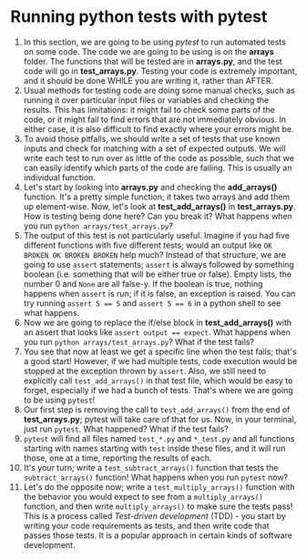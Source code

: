 # Running python tests with pytest

1.  In this section, we are going to be using _pytest_ to run automated tests on some code. The code we are going to be using is on the **arrays** folder. The functions that will be tested are in **arrays.py**, and the test code will go in **test_arrays.py**. Testing your code is extremely important, and it should be done WHILE you are writing it, rather than AFTER. 
2. Usual methods for testing code are doing some manual checks, such as running it over particular input files or variables and checking the results. This has limitations: it might fail to check some parts of the code, or it might fail to find errors that are not immediately obvious. In either case, it is also difficult to find exactly where your errors might be. 
3. To avoid those pitfalls, we should write a set of tests that use known inputs and check for matching with a set of expected outputs. We will write each test to run over as little of the code as possible, such that we can easily identify which parts of the code are failing. This is usually an individual function.
4. Let's start by looking into **arrays.py** and checking the **add_arrays()** function. It's a pretty simple function; it takes two arrays and add them up element-wise. Now, let's look at **test_add_arrays()** in **test_arrays.py**. How is testing being done here? Can you break it? What happens when you run `python arrays/test_arrays.py`?
5. The output of this test is not particularly useful. Imagine if you had five different functions with five different tests; would an output like `OK BROKEN OK BROKEN BROKEN` help much? Instead of that structure, we are going to use `assert` statements; `assert` is always followed by something boolean (i.e. something that will be either true or false). Empty lists, the number 0 and `None` are all false-y. If the boolean is true, nothing happens when `assert` is run; if it is false, an exception is raised. You can try running `assert 5 == 5` and `assert 5 == 6` in a python shell to see what happens. 
6. Now we are going to replace the if/else block in **test_add_arrays()** with an assert that looks like `assert output == expect`. What happens when you run `python arrays/test_arrays.py`? What if the test fails?
7. You see that now at least we get a specific line when the test fails; that's a good start! However, if we had multiple tests, code execution would be stopped at the exception thrown by `assert`. Also, we still need to explicitly call `test_add_arrays()` in that test file, which would be easy to forget, especially if we had a bunch of tests. That's where we are going to be using `pytest`!
8. Our first step is removing the call to `test_add_arrays()` from the end of **test_arrays.py**; pytest will take care of that for us. Now, in your terminal, just run `pytest`. What happened? What if the test fails?
9. `pytest` will find all files named `test_*.py` and `*_test.py` and all functions starting with names starting with `test` inside these files, and it will run those, one at a time, reporting the results of each. 
10. It's your turn; write a `test_subtract_arrays()` function that tests the `subtract_arrays()` function! What happens when you run `pytest` now?
11. Let's do the opposite now; write a `test_multiply_arrays()` function with the behavior you would expect to see from a `multiply_arrays()` function, and then write `multiply_arrays()` to make sure the tests pass! This is a process called _Test-driven development_ (TDD) - you start by writing your code requirements as tests, and then write code that passes those tests. It is a popular approach in certain kinds of software development.

